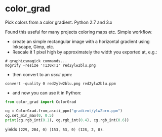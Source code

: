 # color_grad
Pick colors from a color gradient. Python 2.7 and 3.x

Found this useful for many projects coloring maps etc.  Simple workflow:
 * create an simple rectangular image with a horizontal gradient using Inkscape, Gimp, etc.
 * Rescale it 1 pixel high by approximately the width you exported at, e.g.:
```
# graphicsmagick commands...
mogrify -resize '!130x!1' red2ylw2blu.png
```
 * then convert to an *ascii* ppm:
```
convert -quality 0 red2ylw2blu.png red2ylw2blu.ppm
```
 * and now you can use it in Python:
```python
from color_grad import ColorGrad

cg = ColorGrad.from_ascii_ppm("gradient/ylw2brn.ppm")
cg.set_min_max(0, 0.5)
print(cg.rgb_int(0.1), cg.rgb_int(0.4), cg.rgb_int(0.6))
```
yields ``(229, 204, 0) (153, 53, 0) (128, 2, 0)``.
